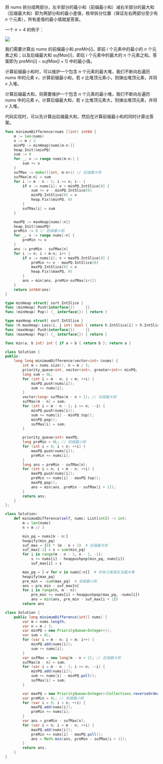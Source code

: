 将 $\textit{nums}$ 拆分成两部分，左半部分的最小和（前缀最小和）减右半部分的最大和（后缀最大和）即为两部分和的最小差值，枚举拆分位置（保证左右两部分至少有 $n$ 个元素），所有差值的最小值就是答案。

一个 $n=4$ 的例子：

![](https://pic.leetcode-cn.com/1644495549-IzYFpw-LC2163.drawio.png)

我们需要计算出 $\textit{nums}$ 的前缀最小和 $\textit{preMin}[i]$，即前 $i$ 个元素中的最小的 $n$ 个元素之和；以及后缀最大和 $\textit{sufMax}[i]$，即后 $i$ 个元素中的最大的 $n$ 个元素之和。答案即为 $\textit{preMin}[i]-\textit{sufMax}[i+1]$ 中的最小值。

计算前缀最小和时，可以维护一个包含 $n$ 个元素的最大堆，我们不断向右遍历 $\textit{nums}$ 中的元素 $v$，计算前缀最小和，若 $v$ 比堆顶元素小，则弹出堆顶元素，并将 $v$ 入堆。

计算后缀最大和，则需要维护一个包含 $n$ 个元素的最小堆，我们不断向左遍历 $\textit{nums}$ 中的元素 $v$，计算后缀最大和，若 $v$ 比堆顶元素大，则弹出堆顶元素，并将 $v$ 入堆。

代码实现时，可以先计算出后缀最大和，然后在计算前缀最小和的同时计算出答案。

```go [sol1-Go]
func minimumDifference(nums []int) int64 {
	m := len(nums)
	n := m / 3
	minPQ := minHeap{nums[m-n:]}
	heap.Init(&minPQ)
	sum := 0
	for _, v := range nums[m-n:] {
		sum += v
	}
	sufMax := make([]int, m-n+1) // 后缀最大和
	sufMax[m-n] = sum
	for i := m - n - 1; i >= n; i-- {
		if v := nums[i]; v > minPQ.IntSlice[0] {
			sum += v - minPQ.IntSlice[0]
			minPQ.IntSlice[0] = v
			heap.Fix(&minPQ, 0)
		}
		sufMax[i] = sum
	}

	maxPQ := maxHeap{nums[:n]}
	heap.Init(&maxPQ)
	preMin := 0 // 前缀最小和
	for _, v := range nums[:n] {
		preMin += v
	}
	ans := preMin - sufMax[n]
	for i := n; i < m-n; i++ {
		if v := nums[i]; v < maxPQ.IntSlice[0] {
			preMin += v - maxPQ.IntSlice[0]
			maxPQ.IntSlice[0] = v
			heap.Fix(&maxPQ, 0)
		}
		ans = min(ans, preMin-sufMax[i+1])
	}
	return int64(ans)
}

type minHeap struct{ sort.IntSlice }
func (minHeap) Push(interface{})     {}
func (minHeap) Pop() (_ interface{}) { return }

type maxHeap struct{ sort.IntSlice }
func (h maxHeap) Less(i, j int) bool { return h.IntSlice[i] > h.IntSlice[j] }
func (maxHeap) Push(interface{})     {}
func (maxHeap) Pop() (_ interface{}) { return }

func min(a, b int) int { if a > b { return b }; return a }
```

```C++ [sol1-C++]
class Solution {
public:
    long long minimumDifference(vector<int> &nums) {
        int m = nums.size(), n = m / 3;
        priority_queue<int, vector<int>, greater<int>> minPQ;
        long sum = 0L;
        for (int i = m - n; i < m; ++i) {
            minPQ.push(nums[i]);
            sum += nums[i];
        }
        vector<long> sufMax(m - n + 1); // 后缀最大和
        sufMax[m - n] = sum;
        for (int i = m - n - 1; i >= n; --i) {
            minPQ.push(nums[i]);
            sum += nums[i] - minPQ.top();
            minPQ.pop();
            sufMax[i] = sum;
        }

        priority_queue<int> maxPQ;
        long preMin = 0L; // 前缀最小和
        for (int i = 0; i < n; ++i) {
            maxPQ.push(nums[i]);
            preMin += nums[i];
        }
        long ans = preMin - sufMax[n];
        for (int i = n; i < m - n; ++i) {
            maxPQ.push(nums[i]);
            preMin += nums[i] - maxPQ.top();
            maxPQ.pop();
            ans = min(ans, preMin - sufMax[i + 1]);
        }
        return ans;
    }
};
```

```Python [sol1-Python3]
class Solution:
    def minimumDifference(self, nums: List[int]) -> int:
        m = len(nums)
        n = m // 3

        min_pq = nums[m - n:]
        heapify(min_pq)
        suf_max = [0] * (m - n + 1)  # 后缀最大和
        suf_max[-1] = s = sum(min_pq)
        for i in range(m - n - 1, n - 1, -1):
            s += nums[i] - heappushpop(min_pq, nums[i])
            suf_max[i] = s

        max_pq = [-v for v in nums[:n]]  # 所有元素取反当最大堆
        heapify(max_pq)
        pre_min = -sum(max_pq)  # 前缀最小和
        ans = pre_min - suf_max[n]
        for i in range(n, m - n):
            pre_min += nums[i] + heappushpop(max_pq, -nums[i])
            ans = min(ans, pre_min - suf_max[i + 1])
        return ans
```

```java [sol1-Java]
class Solution {
    public long minimumDifference(int[] nums) {
        var m = nums.length;
        var n = m / 3;
        var minPQ = new PriorityQueue<Integer>();
        var sum = 0L;
        for (var i = m - n; i < m; i++) {
            minPQ.add(nums[i]);
            sum += nums[i];
        }
        var sufMax = new long[m - n + 1]; // 后缀最大和
        sufMax[m - n] = sum;
        for (var i = m - n - 1; i >= n; --i) {
            minPQ.add(nums[i]);
            sum += nums[i] - minPQ.poll();
            sufMax[i] = sum;
        }

        var maxPQ = new PriorityQueue<Integer>(Collections.reverseOrder());
        var preMin = 0L; // 前缀最小和
        for (var i = 0; i < n; ++i) {
            maxPQ.add(nums[i]);
            preMin += nums[i];
        }
        var ans = preMin - sufMax[n];
        for (var i = n; i < m - n; ++i) {
            maxPQ.add(nums[i]);
            preMin += nums[i] - maxPQ.poll();
            ans = Math.min(ans, preMin - sufMax[i + 1]);
        }
        return ans;
    }
}
```

